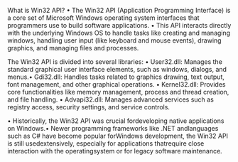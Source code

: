 What is Win32 API?
• The Win32 API (Application Programming
Interface) is a core set of Microsoft Windows operating system interfaces that programmers use to build software applications.
• This API interacts directly with the underlying Windows OS to handle tasks like creating and managing windows, handling user input (like keyboard and mouse events), drawing graphics, and managing files and processes.

The Win32 API is divided into several libraries:
• User32.dll: Manages the standard graphical user interface elements, such as windows, dialogs, and menus.• Gdi32.dll: Handles tasks related to graphics drawing, text output, font management, and other graphical operations.
• Kernel32.dll: Provides core functionalities like memory management, process and thread creation, and file handling.
• Advapi32.dll: Manages advanced services such as registry access, security settings, and service controls.

• Historically, the Win32 API was crucial fordeveloping native applications on Windows.• Newer programming frameworks like .NET andlanguages such as C# have become popular forWindows development, the Win32 API is still usedextensively, especially for applications thatrequire close interaction with the operatingsystem or for legacy software maintenance.
